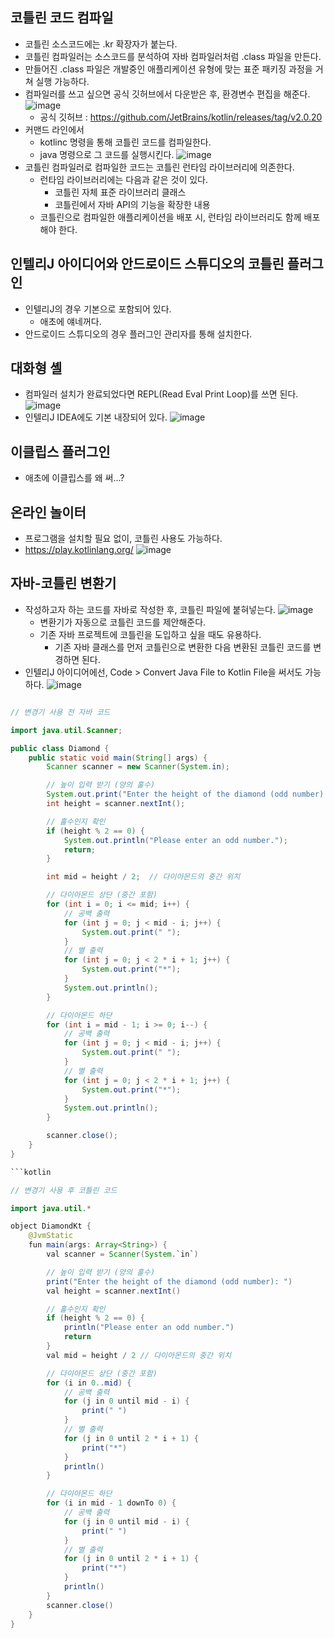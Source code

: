## 코틀린 코드 컴파일
- 코틀린 소스코드에는 .kr 확장자가 붙는다.
- 코틀린 컴파일러는 소스코드를 분석하여 자바 컴파일러처럼 .class 파일을 만든다.
- 만들어진 .class 파일은 개발중인 애플리케이션 유형에 맞는 표준 패키징 과정을 거쳐 실행 가능하다.
- 컴파일러를 쓰고 싶으면 공식 깃허브에서 다운받은 후, 환경변수 편집을 해준다.
  ![image](https://github.com/user-attachments/assets/a2776d75-8c7d-4d3e-9018-5ef7fb9ca4b0)
  - 공식 깃허브 : https://github.com/JetBrains/kotlin/releases/tag/v2.0.20
- 커맨드 라인에서
  - kotlinc 명령을 통해 코틀린 코드를 컴파일한다.
  - java 명령으로 그 코드를 실행시킨다.
  ![image](https://github.com/user-attachments/assets/48748f6f-fff3-4414-bffe-4d77e3cb6012)
- 코틀린 컴파일러로 컴파일한 코드는 코틀린 런타임 라이브러리에 의존한다.
  - 런타임 라이브러리에는 다음과 같은 것이 있다.
    - 코틀린 자체 표준 라이브러리 클래스
    - 코틀린에서 자바 API의 기능을 확장한 내용
  - 코틀린으로 컴파일한 애플리케이션을 배포 시, 런타임 라이브러리도 함께 배포해야 한다.

## 인텔리J 아이디어와 안드로이드 스튜디오의 코틀린 플러그인
- 인텔리J의 경우 기본으로 포함되어 있다.
  - 애초에 얘네꺼다.
- 안드로이드 스튜디오의 경우 플러그인 관리자를 통해 설치한다.

## 대화형 셸
- 컴파일러 설치가 완료되었다면 REPL(Read Eval Print Loop)를 쓰면 된다.
![image](https://github.com/user-attachments/assets/d834d6dd-44e4-45d4-9e44-0e9871df652e)
- 인텔리J IDEA에도 기본 내장되어 있다.
![image](https://github.com/user-attachments/assets/d6f0477a-6aab-4824-982e-0845063759da)

## 이클립스 플러그인
- 애초에 이클립스를 왜 써...?

## 온라인 놀이터
- 프로그램을 설치할 필요 없이, 코틀린 사용도 가능하다.
- https://play.kotlinlang.org/ 
![image](https://github.com/user-attachments/assets/471d097e-bc2a-4bf1-9bcb-3c510dd8d757)

## 자바-코틀린 변환기
- 작성하고자 하는 코드를 자바로 작성한 후, 코틀린 파일에 붙혀넣는다.
![image](https://github.com/user-attachments/assets/32fa9d6a-b0fb-4249-99b2-b206e7de062a)
  - 변환기가 자동으로 코틀린 코드를 제안해준다.
  - 기존 자바 프로젝트에 코틀린을 도입하고 싶을 때도 유용하다.
      - 기존 자바 클래스를 먼저 코틀린으로 변환한 다음 변환된 코틀린 코드를 변경하면 된다.
- 인텔리J 아이디어에선, Code > Convert Java File to Kotlin File을 써서도 가능하다.
![image](https://github.com/user-attachments/assets/21ac2168-5fa3-4216-b12d-58a1dc7a6c6d)

```java

// 변경기 사용 전 자바 코드

import java.util.Scanner;

public class Diamond {
    public static void main(String[] args) {
        Scanner scanner = new Scanner(System.in);

        // 높이 입력 받기 (양의 홀수)
        System.out.print("Enter the height of the diamond (odd number): ");
        int height = scanner.nextInt();

        // 홀수인지 확인
        if (height % 2 == 0) {
            System.out.println("Please enter an odd number.");
            return;
        }

        int mid = height / 2;  // 다이아몬드의 중간 위치

        // 다이아몬드 상단 (중간 포함)
        for (int i = 0; i <= mid; i++) {
            // 공백 출력
            for (int j = 0; j < mid - i; j++) {
                System.out.print(" ");
            }
            // 별 출력
            for (int j = 0; j < 2 * i + 1; j++) {
                System.out.print("*");
            }
            System.out.println();
        }

        // 다이아몬드 하단
        for (int i = mid - 1; i >= 0; i--) {
            // 공백 출력
            for (int j = 0; j < mid - i; j++) {
                System.out.print(" ");
            }
            // 별 출력
            for (int j = 0; j < 2 * i + 1; j++) {
                System.out.print("*");
            }
            System.out.println();
        }

        scanner.close();
    }
}

```kotlin

// 변경기 사용 후 코틀린 코드

import java.util.*

object DiamondKt {
    @JvmStatic
    fun main(args: Array<String>) {
        val scanner = Scanner(System.`in`)

        // 높이 입력 받기 (양의 홀수)
        print("Enter the height of the diamond (odd number): ")
        val height = scanner.nextInt()

        // 홀수인지 확인
        if (height % 2 == 0) {
            println("Please enter an odd number.")
            return
        }
        val mid = height / 2 // 다이아몬드의 중간 위치

        // 다이아몬드 상단 (중간 포함)
        for (i in 0..mid) {
            // 공백 출력
            for (j in 0 until mid - i) {
                print(" ")
            }
            // 별 출력
            for (j in 0 until 2 * i + 1) {
                print("*")
            }
            println()
        }

        // 다이아몬드 하단
        for (i in mid - 1 downTo 0) {
            // 공백 출력
            for (j in 0 until mid - i) {
                print(" ")
            }
            // 별 출력
            for (j in 0 until 2 * i + 1) {
                print("*")
            }
            println()
        }
        scanner.close()
    }
}


